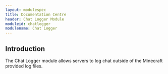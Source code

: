 ```yaml
---
layout: modulespec
title: Documentation Centre
header: Chat Logger Module
moduleid: chatlogger
modulename: Chat Logger
---
```


## Introduction

The Chat Logger module allows servers to log chat outside of the Minecraft provided log files.